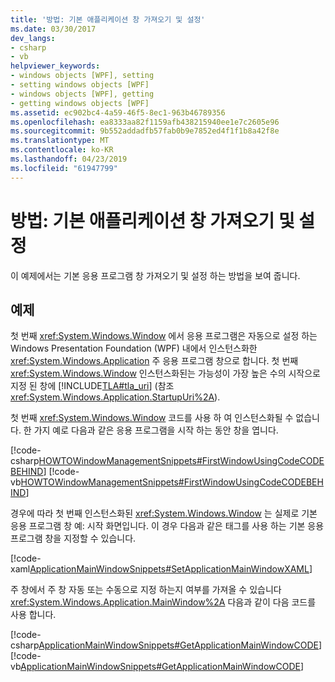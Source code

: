 ```yaml
---
title: '방법: 기본 애플리케이션 창 가져오기 및 설정'
ms.date: 03/30/2017
dev_langs:
- csharp
- vb
helpviewer_keywords:
- windows objects [WPF], setting
- setting windows objects [WPF]
- windows objects [WPF], getting
- getting windows objects [WPF]
ms.assetid: ec902bc4-4a59-46f5-8ec1-963b46789356
ms.openlocfilehash: ea8333aa82f1159afb438215940ee1e7c2605e96
ms.sourcegitcommit: 9b552addadfb57fab0b9e7852ed4f1f1b8a42f8e
ms.translationtype: MT
ms.contentlocale: ko-KR
ms.lasthandoff: 04/23/2019
ms.locfileid: "61947799"
---
```

# <a name="how-to-get-and-set-the-main-application-window"></a>방법: 기본 애플리케이션 창 가져오기 및 설정
이 예제에서는 기본 응용 프로그램 창 가져오기 및 설정 하는 방법을 보여 줍니다.  
  
## <a name="example"></a>예제  
 첫 번째 <xref:System.Windows.Window> 에서 응용 프로그램은 자동으로 설정 하는 Windows Presentation Foundation (WPF) 내에서 인스턴스화한 <xref:System.Windows.Application> 주 응용 프로그램 창으로 합니다. 첫 번째 <xref:System.Windows.Window> 인스턴스화된는 가능성이 가장 높은 수의 시작으로 지정 된 창에 [!INCLUDE[TLA#tla_uri](../../../../includes/tlasharptla-uri-md.md)] (참조 <xref:System.Windows.Application.StartupUri%2A>).  
  
 첫 번째 <xref:System.Windows.Window> 코드를 사용 하 여 인스턴스화될 수 없습니다. 한 가지 예로 다음과 같은 응용 프로그램을 시작 하는 동안 창을 엽니다.  
  
 [!code-csharp[HOWTOWindowManagementSnippets#FirstWindowUsingCodeCODEBEHIND](~/samples/snippets/csharp/VS_Snippets_Wpf/HOWTOWindowManagementSnippets/CSharp/App.xaml.cs#firstwindowusingcodecodebehind)]
 [!code-vb[HOWTOWindowManagementSnippets#FirstWindowUsingCodeCODEBEHIND](~/samples/snippets/visualbasic/VS_Snippets_Wpf/HOWTOWindowManagementSnippets/visualbasic/application.xaml.vb#firstwindowusingcodecodebehind)]  
  
 경우에 따라 첫 번째 인스턴스화된 <xref:System.Windows.Window> 는 실제로 기본 응용 프로그램 창 예: 시작 화면입니다. 이 경우 다음과 같은 태그를 사용 하는 기본 응용 프로그램 창을 지정할 수 있습니다.  
  
 [!code-xaml[ApplicationMainWindowSnippets#SetApplicationMainWindowXAML](~/samples/snippets/xaml/VS_Snippets_Wpf/ApplicationMainWindowSnippets/XAML/App.xaml#setapplicationmainwindowxaml)]  
  
 주 창에서 주 창 자동 또는 수동으로 지정 하는지 여부를 가져올 수 있습니다 <xref:System.Windows.Application.MainWindow%2A> 다음과 같이 다음 코드를 사용 합니다.  
  
 [!code-csharp[ApplicationMainWindowSnippets#GetApplicationMainWindowCODE](~/samples/snippets/csharp/VS_Snippets_Wpf/ApplicationMainWindowSnippets/CSharp/App.xaml.cs#getapplicationmainwindowcode)]
 [!code-vb[ApplicationMainWindowSnippets#GetApplicationMainWindowCODE](~/samples/snippets/visualbasic/VS_Snippets_Wpf/ApplicationMainWindowSnippets/visualbasic/application.xaml.vb#getapplicationmainwindowcode)]
